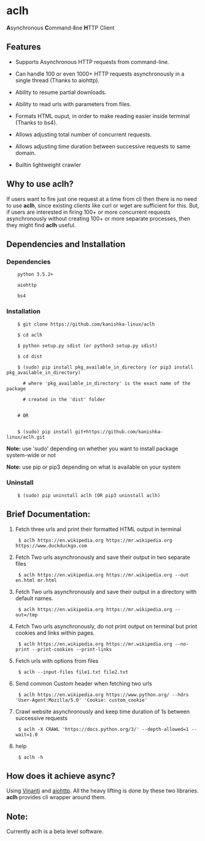 # aclh

**A**synchronous **C**ommand-**l**ine **H**TTP Client

## Features

+ Supports Asynchronous HTTP requests from command-line.

+ Can handle 100 or even 1000+ HTTP requests asynchronously in a single thread (Thanks to aiohttp).

+ Ability to resume partial downloads.

+ Ability to read urls with parameters from files.

+ Formats HTML ouput, in order to make reading easier inside terminal (Thanks to bs4).

+ Allows adjusting total number of concurrent requests.

+ Allows adjusting time duration between successive requests to same domain.

+ Builtin lightweight crawler

## Why to use aclh?

If users want to fire just one request at a time from cli then there is no need to use **aclh**, since existing clients like curl or wget are sufficient for this. But, if users are interested in firing 100+ or more concurrent requests asynchronously without creating 100+ or more separate processes, then they might find **aclh** useful.


## Dependencies and Installation
    
### Dependencies

        python 3.5.2+
        
        aiohttp
        
        bs4

### Installation
        
        $ git clone https://github.com/kanishka-linux/aclh
        
        $ cd aclh
        
        $ python setup.py sdist (or python3 setup.py sdist)
        
        $ cd dist
        
        $ (sudo) pip install pkg_available_in_directory (or pip3 install pkg_available_in_directory) 
        
          # where 'pkg_available_in_directory' is the exact name of the package
          
          # created in the 'dist' folder
          
        
        # OR
        
        
        $ (sudo) pip install git+https://github.com/kanishka-linux/aclh.git
        
**Note:** use 'sudo' depending on whether you want to install package system-wide or not
        
**Note:** use pip or pip3 depending on what is available on your system

### Uninstall
        
        $ (sudo) pip uninstall aclh (OR pip3 uninstall aclh)

## Brief Documentation:

1. Fetch three urls and print their formatted HTML output in terminal

        $ aclh https://en.wikipedia.org https://mr.wikipedia.org https://www.duckduckgo.com

2. Fetch Two urls asynchronously and save their output in two separate files

        $ aclh https://en.wikipedia.org https://mr.wikipedia.org --out en.html mr.html
        
3. Fetch Two urls asynchronously and save their output in a directory with default names.

        $ aclh https://en.wikipedia.org https://mr.wikipedia.org --out=/tmp
        
4. Fetch Two urls asynchronously, do not print output on terminal but print cookies and links within pages.

        $ aclh https://en.wikipedia.org https://mr.wikipedia.org --no-print --print-cookies --print-links
        
5. Fetch urls with options from files

        $ aclh --input-files file1.txt file2.txt
        
6. Send common Custom header when fetching two urls

        $ aclh https://en.wikipedia.org https://www.python.org/ --hdrs 'User-Agent:Mozilla/5.0' 'Cookie: custom_cookie'
        
7. Crawl website asynchronously and keep time duration of 1s between successive requests

        $ aclh -X CRAWL 'https://docs.python.org/3/' --depth-allowed=1 --wait=1.0
        
8. help

        $ aclh -h

## How does it achieve async?

Using [Vinanti](https://github.com/kanishka-linux/vinanti) and [aiohttp](https://github.com/aio-libs/aiohttp). All the heavy lifting is done by these two libraries. **aclh** provides cli wrapper around them.

## Note: 

Currently aclh is a beta level software.

